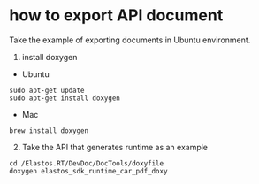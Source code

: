 # how to export API document

Take the example of exporting documents in Ubuntu environment.

1. install doxygen

* Ubuntu
```
sudo apt-get update
sudo apt-get install doxygen
```

* Mac
```
brew install doxygen
```

2. Take the API that generates runtime as an example

```
cd /Elastos.RT/DevDoc/DocTools/doxyfile 
doxygen elastos_sdk_runtime_car_pdf_doxy
```
